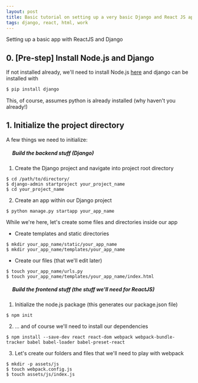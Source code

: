 ```yaml
---
layout: post
title: Basic tutorial on setting up a very basic Django and React JS application
tags: django, react, html, work
---
```

Setting up a basic app with ReactJS and Django

## 0. [Pre-step] Install Node.js and Django
If not installed already, we'll need to install Node.js [here](https://nodejs.org/en/download/) and django can be installed with
```python
$ pip install django
```
This, of course, assumes python is already installed (why haven't you already!)


## 1. Initialize the project directory
A few things we need to initialize:
##### &nbsp;&nbsp;&nbsp;&nbsp;&nbsp;Build the backend stuff (Django)
1. Create the Django project and navigate into project root directory
```
$ cd /path/to/directory/
$ django-admin startproject your_project_name
$ cd your_project_name
```
2. Create an app within our Django project
```
$ python manage.py startapp your_app_name
```
While we're here, let's create some files and directories inside our app
  * Create templates and static directories
```
$ mkdir your_app_name/static/your_app_name
$ mkdir your_app_name/templates/your_app_name
```
  * Create our files (that we'll edit later)
```
$ touch your_app_name/urls.py
$ touch your_app_name/templates/your_app_name/index.html
```

##### &nbsp;&nbsp;&nbsp;&nbsp;&nbsp;Build the frontend stuff (the stuff we'll need for ReactJS)
1. Initialize the node.js package (this generates our package.json file)
```
$ npm init
```
2. ... and of course we'll need to install our dependencies
```
$ npm install --save-dev react react-dom webpack webpack-bundle-tracker babel babel-loader babel-preset-react
```
3. Let's create our folders and files that we'll need to play with webpack
```
$ mkdir -p assets/js
$ touch webpack.config.js
$ touch assets/js/index.js
```
